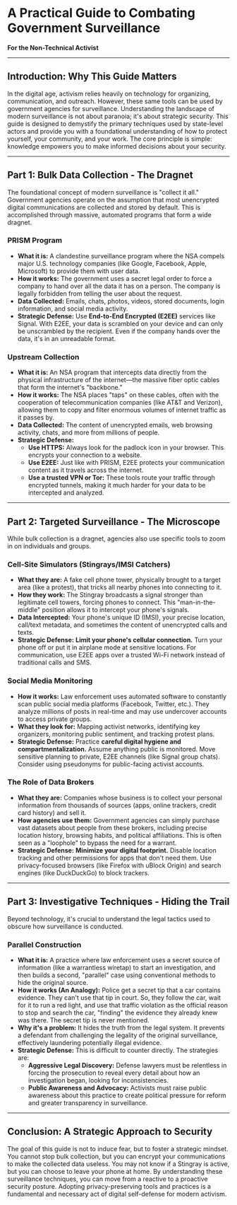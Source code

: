 # A Practical Guide to Combating Government Surveillance

**For the Non-Technical Activist**

---

## Introduction: Why This Guide Matters

In the digital age, activism relies heavily on technology for organizing, communication, and outreach. However, these same tools can be used by government agencies for surveillance. Understanding the landscape of modern surveillance is not about paranoia; it's about strategic security. This guide is designed to demystify the primary techniques used by state-level actors and provide you with a foundational understanding of how to protect yourself, your community, and your work. The core principle is simple: knowledge empowers you to make informed decisions about your security.

---

## Part 1: Bulk Data Collection - The Dragnet

The foundational concept of modern surveillance is "collect it all." Government agencies operate on the assumption that most unencrypted digital communications are collected and stored by default. This is accomplished through massive, automated programs that form a wide dragnet.

### PRISM Program

*   **What it is:** A clandestine surveillance program where the NSA compels major U.S. technology companies (like Google, Facebook, Apple, Microsoft) to provide them with user data.
*   **How it works:** The government uses a secret legal order to force a company to hand over all the data it has on a person. The company is legally forbidden from telling the user about the request.
*   **Data Collected:** Emails, chats, photos, videos, stored documents, login information, and social media activity.
*   **Strategic Defense:** Use **End-to-End Encrypted (E2EE)** services like Signal. With E2EE, your data is scrambled on your device and can only be unscrambled by the recipient. Even if the company hands over the data, it's in an unreadable format.

### Upstream Collection

*   **What it is:** An NSA program that intercepts data directly from the physical infrastructure of the internet—the massive fiber optic cables that form the internet's "backbone."
*   **How it works:** The NSA places "taps" on these cables, often with the cooperation of telecommunication companies (like AT&T and Verizon), allowing them to copy and filter enormous volumes of internet traffic as it passes by.
*   **Data Collected:** The content of unencrypted emails, web browsing activity, chats, and more from millions of people.
*   **Strategic Defense:**
    *   **Use HTTPS:** Always look for the padlock icon in your browser. This encrypts your connection to a website.
    *   **Use E2EE:** Just like with PRISM, E2EE protects your communication content as it travels across the internet.
    *   **Use a trusted VPN or Tor:** These tools route your traffic through encrypted tunnels, making it much harder for your data to be intercepted and analyzed.

---

## Part 2: Targeted Surveillance - The Microscope

While bulk collection is a dragnet, agencies also use specific tools to zoom in on individuals and groups.

### Cell-Site Simulators (Stingrays/IMSI Catchers)

*   **What they are:** A fake cell phone tower, physically brought to a target area (like a protest), that tricks all nearby phones into connecting to it.
*   **How they work:** The Stingray broadcasts a signal stronger than legitimate cell towers, forcing phones to connect. This "man-in-the-middle" position allows it to intercept your phone's signals.
*   **Data Intercepted:** Your phone's unique ID (IMSI), your precise location, call/text metadata, and sometimes the content of unencrypted calls and texts.
*   **Strategic Defense:** **Limit your phone's cellular connection.** Turn your phone off or put it in airplane mode at sensitive locations. For communication, use E2EE apps over a trusted Wi-Fi network instead of traditional calls and SMS.

### Social Media Monitoring

*   **How it works:** Law enforcement uses automated software to constantly scan public social media platforms (Facebook, Twitter, etc.). They analyze millions of posts in real-time and may use undercover accounts to access private groups.
*   **What they look for:** Mapping activist networks, identifying key organizers, monitoring public sentiment, and tracking protest plans.
*   **Strategic Defense:** Practice **careful digital hygiene and compartmentalization.** Assume anything public is monitored. Move sensitive planning to private, E2EE channels (like Signal group chats). Consider using pseudonyms for public-facing activist accounts.

### The Role of Data Brokers

*   **What they are:** Companies whose business is to collect your personal information from thousands of sources (apps, online trackers, credit card history) and sell it.
*   **How agencies use them:** Government agencies can simply purchase vast datasets about people from these brokers, including precise location history, browsing habits, and political affiliations. This is often seen as a "loophole" to bypass the need for a warrant.
*   **Strategic Defense:** **Minimize your digital footprint.** Disable location tracking and other permissions for apps that don't need them. Use privacy-focused browsers (like Firefox with uBlock Origin) and search engines (like DuckDuckGo) to block trackers.

---

## Part 3: Investigative Techniques - Hiding the Trail

Beyond technology, it's crucial to understand the legal tactics used to obscure how surveillance is conducted.

### Parallel Construction

*   **What it is:** A practice where law enforcement uses a secret source of information (like a warrantless wiretap) to start an investigation, and then builds a second, "parallel" case using conventional methods to hide the original source.
*   **How it works (An Analogy):** Police get a secret tip that a car contains evidence. They can't use that tip in court. So, they follow the car, wait for it to run a red light, and use that traffic violation as the official reason to stop and search the car, "finding" the evidence they already knew was there. The secret tip is never mentioned.
*   **Why it's a problem:** It hides the truth from the legal system. It prevents a defendant from challenging the legality of the original surveillance, effectively laundering potentially illegal evidence.
*   **Strategic Defense:** This is difficult to counter directly. The strategies are:
    *   **Aggressive Legal Discovery:** Defense lawyers must be relentless in forcing the prosecution to reveal every detail about how an investigation began, looking for inconsistencies.
    *   **Public Awareness and Advocacy:** Activists must raise public awareness about this practice to create political pressure for reform and greater transparency in surveillance.

---

## Conclusion: A Strategic Approach to Security

The goal of this guide is not to induce fear, but to foster a strategic mindset. You cannot stop bulk collection, but you can encrypt your communications to make the collected data useless. You may not know if a Stingray is active, but you can choose to leave your phone at home. By understanding these surveillance techniques, you can move from a reactive to a proactive security posture. Adopting privacy-preserving tools and practices is a fundamental and necessary act of digital self-defense for modern activism.
